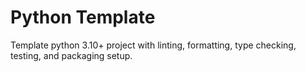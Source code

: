 # Python Template

Template python 3.10+ project with linting, formatting, type checking, testing, and packaging setup.
